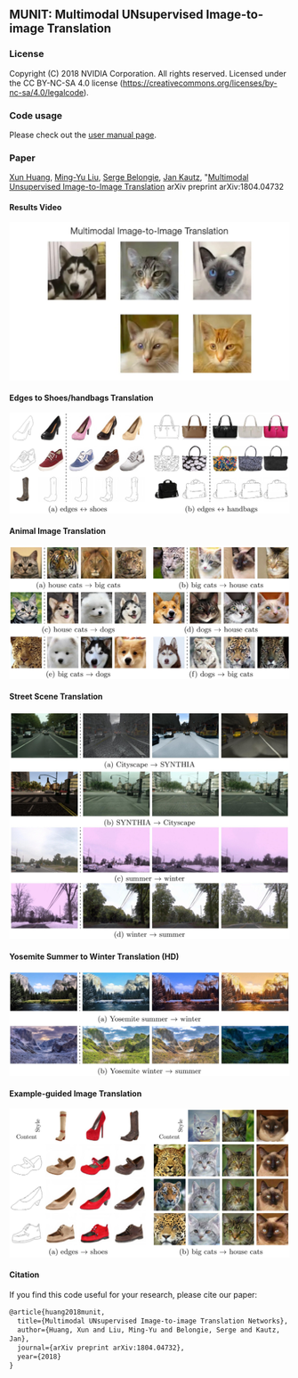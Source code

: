 ## MUNIT: Multimodal UNsupervised Image-to-image Translation

### License

Copyright (C) 2018 NVIDIA Corporation.  All rights reserved.
Licensed under the CC BY-NC-SA 4.0 license (https://creativecommons.org/licenses/by-nc-sa/4.0/legalcode). 

### Code usage

Please check out the [user manual page](USAGE.md).

### Paper

[Xun Huang](http://www.cs.cornell.edu/~xhuang/), [Ming-Yu Liu](http://mingyuliu.net/), [Serge Belongie](https://vision.cornell.edu/se3/people/serge-belongie/), [Jan Kautz](http://jankautz.com/), "[Multimodal Unsupervised Image-to-Image Translation](https://arxiv.org/abs/1804.04732) arXiv preprint arXiv:1804.04732

#### Results Video
[![](results/video.jpg)](https://youtu.be/ab64TWzWn40)

#### Edges to Shoes/handbags Translation

![](results/edges2shoes_handbags.jpg)

#### Animal Image Translation

![](results/animal.jpg)

#### Street Scene Translation

![](results/street.jpg)

#### Yosemite Summer to Winter Translation (HD)

![](results/summer2winter_yosemite.jpg)

#### Example-guided Image Translation

![](results/example_guided.jpg)

#### Citation

If you find this code useful for your research, please cite our paper:

```
@article{huang2018munit,
  title={Multimodal UNsupervised Image-to-image Translation Networks},
  author={Huang, Xun and Liu, Ming-Yu and Belongie, Serge and Kautz, Jan},
  journal={arXiv preprint arXiv:1804.04732},
  year={2018}
}
```



